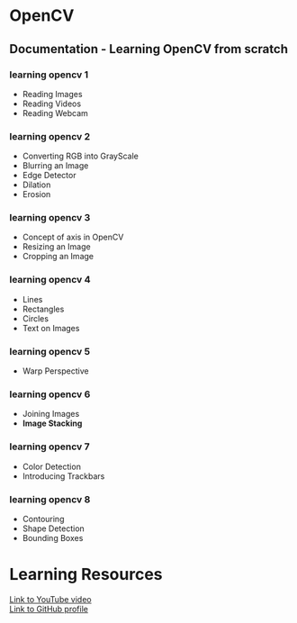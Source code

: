 # OpenCV
## Documentation - Learning OpenCV from scratch
### learning opencv 1
* Reading Images
* Reading Videos
* Reading Webcam
### learning opencv 2
* Converting RGB into GrayScale
* Blurring an Image
* Edge Detector
* Dilation
* Erosion
### learning opencv 3
* Concept of axis in OpenCV
* Resizing an Image
* Cropping an Image
### learning opencv 4
* Lines
* Rectangles
* Circles
* Text on Images
### learning opencv 5
* Warp Perspective
### learning opencv 6
* Joining Images
* __Image Stacking__
### learning opencv 7
* Color Detection
* Introducing Trackbars
### learning opencv 8
* Contouring
* Shape Detection
* Bounding Boxes
# Learning Resources
[Link to YouTube video](https://youtu.be/WQeoO7MI0Bs)<br>
[Link to GitHub profile](https://github.com/murtazahassan)
